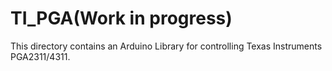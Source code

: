 TI_PGA(Work in progress)
========================
This directory contains an Arduino Library for controlling Texas Instruments PGA2311/4311.
